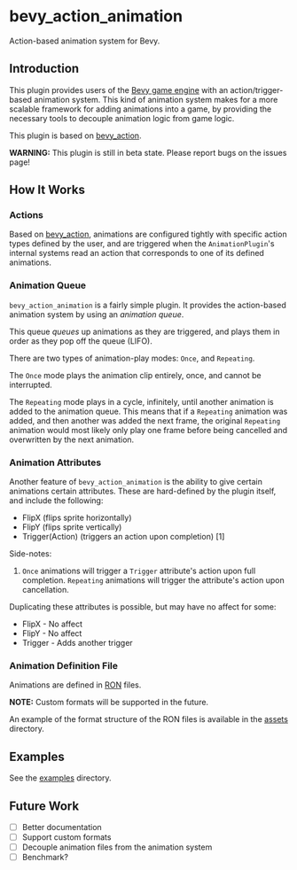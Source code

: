 # bevy_action_animation

Action-based animation system for Bevy.

## Introduction

This plugin provides users of the [Bevy game engine](https://www.bevyengine.org/) with an action/trigger-based animation system.
This kind of animation system makes for a more scalable framework for adding animations into a game,
by providing the necessary tools to decouple animation logic from game logic.

This plugin is based on [bevy_action](https://www.github.com/undersquire/bevy_action).

**WARNING:** This plugin is still in beta state. Please report bugs on the issues page!

## How It Works

### Actions

Based on [bevy_action](https://www.github.com/undersquire/bevy_action), animations are configured tightly
with specific action types defined by the user, and are triggered when the `AnimationPlugin`'s internal systems read an action
that corresponds to one of its defined animations.

### Animation Queue

`bevy_action_animation` is a fairly simple plugin. It provides the action-based animation system
by using an *animation queue*.

This queue *queues* up animations as they are triggered, and plays them in order as they pop off the queue (LIFO).

There are two types of animation-play modes: `Once`, and `Repeating`.

The `Once` mode plays the animation clip entirely, once, and cannot be interrupted.

The `Repeating` mode plays in a cycle, infinitely, until another animation is added to the animation queue.
This means that if a `Repeating` animation was added, and then another was added the next frame, the original
`Repeating` animation would most likely only play one frame before being cancelled and overwritten by the next animation.

### Animation Attributes

Another feature of `bevy_action_animation` is the ability to give certain animations certain attributes. These are hard-defined
by the plugin itself, and include the following:

- FlipX (flips sprite horizontally)
- FlipY (flips sprite vertically)
- Trigger(Action) (triggers an action upon completion) [1]

Side-notes:

1. `Once` animations will trigger a `Trigger` attribute's action upon full completion. `Repeating` animations will trigger the attribute's action upon cancellation.

Duplicating these attributes is possible, but may have no affect for some:

- FlipX - No affect
- FlipY - No affect
- Trigger - Adds another trigger

### Animation Definition File

Animations are defined in [RON](https://www.github.com/ron-rs/ron) files.

**NOTE:** Custom formats will be supported in the future.

An example of the format structure of the RON files is available in the [assets](https://www.github.com/undersquire/bevy_action_animation/tree/main/assets) directory.

## Examples

See the [examples](https://github.com/undersquire/bevy_action_animation/tree/main/examples) directory.

## Future Work

- [ ] Better documentation
- [ ] Support custom formats
- [ ] Decouple animation files from the animation system
- [ ] Benchmark?
